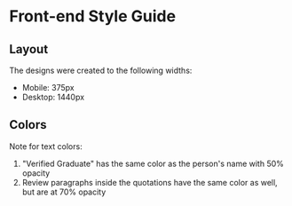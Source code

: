 # Front-end Style Guide

## Layout

The designs were created to the following widths:

- Mobile: 375px
- Desktop: 1440px

## Colors


Note for text colors:

1. "Verified Graduate" has the same color as the person's name with 50% opacity
2. Review paragraphs inside the quotations have the same color as well, but are at 70% opacity

